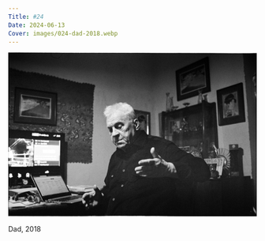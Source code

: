 ```yaml
---
Title: #24
Date: 2024-06-13
Cover: images/024-dad-2018.webp
---
```


![Dad, 2018](images/024-dad-2018@2x.webp)

Dad, 2018
